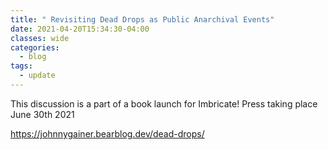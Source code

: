 ```yaml
---
title: " Revisiting Dead Drops as Public Anarchival Events"
date: 2021-04-20T15:34:30-04:00
classes: wide
categories:
  - blog
tags:
  - update
---
```


This discussion is a part of a book launch for Imbricate! Press taking place June 30th 2021

https://johnnygainer.bearblog.dev/dead-drops/
